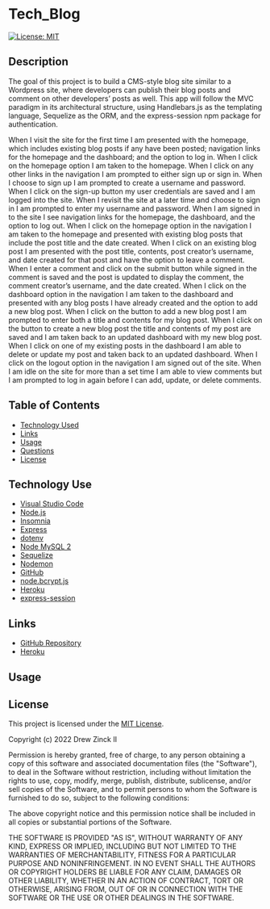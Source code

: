 # Tech_Blog

[![License: MIT](https://img.shields.io/badge/License-MIT-yellow.svg)](https://opensource.org/licenses/MIT)


## Description

The goal of this project is to build a CMS-style blog site similar to a Wordpress site, where developers can publish their blog posts and comment on other developers’ posts as well. This app will follow the MVC paradigm in its architectural structure, using Handlebars.js as the templating language, Sequelize as the ORM, and the express-session npm package for authentication.

When I visit the site for the first time I am presented with the homepage, which includes existing blog posts if any have been posted; navigation links for the homepage and the dashboard; and the option to log in. When I click on the homepage option I am taken to the homepage. When I click on any other links in the navigation I am prompted to either sign up or sign in. When I choose to sign up I am prompted to create a username and password. When I click on the sign-up button my user credentials are saved and I am logged into the site. When I revisit the site at a later time and choose to sign in I am prompted to enter my username and password. When I am signed in to the site I see navigation links for the homepage, the dashboard, and the option to log out. When I click on the homepage option in the navigation I am taken to the homepage and presented with existing blog posts that include the post title and the date created. When I click on an existing blog post I am presented with the post title, contents, post creator’s username, and date created for that post and have the option to leave a comment. When I enter a comment and click on the submit button while signed in the comment is saved and the post is updated to display the comment, the comment creator’s username, and the date created. When I click on the dashboard option in the navigation I am taken to the dashboard and presented with any blog posts I have already created and the option to add a new blog post. When I click on the button to add a new blog post I am prompted to enter both a title and contents for my blog post. When I click on the button to create a new blog post the title and contents of my post are saved and I am taken back to an updated dashboard with my new blog post. When I click on one of my existing posts in the dashboard I am able to delete or update my post and taken back to an updated dashboard. When I click on the logout option in the navigation I am signed out of the site. When I am idle on the site for more than a set time I am able to view comments but I am prompted to log in again before I can add, update, or delete comments.


## Table of Contents

- [Technology Used](#technology-used)
- [Links](#links)
- [Usage](#usage)
- [Questions](#questions)
- [License](#license)


## Technology Use

- [Visual Studio Code](https://code.visualstudio.com/)
- [Node.js](https://nodejs.org/en/)
- [Insomnia](https://docs.insomnia.rest/)
- [Express](https://www.npmjs.com/package/express)
- [dotenv](https://www.npmjs.com/package/dotenv)
- [Node MySQL 2](https://www.npmjs.com/package/mysql2)
- [Sequelize](https://sequelize.org/)
- [Nodemon](https://www.npmjs.com/package/nodemon)
- [GitHub](https://www.github.com)
- [node.bcrypt.js](https://www.npmjs.com/package/bcrypt)
- [Heroku](https://www.heroku.com)
- [express-session](https://www.npmjs.com/package/express-session)


## Links

- [GitHub Repository](https://github.com/dlzinck/Tech_Blog)
- [Heroku](https://drew-techblog.herokuapp.com/)


## Usage


## License

This project is licensed under the [MIT License](https://choosealicense.com/licenses/mit).

Copyright (c) 2022 Drew Zinck II

Permission is hereby granted, free of charge, to any person obtaining a copy of this software and associated documentation files (the "Software"), to deal in the Software without restriction, including without limitation the rights to use, copy, modify, merge, publish, distribute, sublicense, and/or sell copies of the Software, and to permit persons to whom the Software is furnished to do so, subject to the following conditions:

The above copyright notice and this permission notice shall be included in all copies or substantial portions of the Software.

THE SOFTWARE IS PROVIDED "AS IS", WITHOUT WARRANTY OF ANY KIND, EXPRESS OR IMPLIED, INCLUDING BUT NOT LIMITED TO THE WARRANTIES OF MERCHANTABILITY, FITNESS FOR A PARTICULAR PURPOSE AND NONINFRINGEMENT. IN NO EVENT SHALL THE AUTHORS OR COPYRIGHT HOLDERS BE LIABLE FOR ANY CLAIM, DAMAGES OR OTHER LIABILITY, WHETHER IN AN ACTION OF CONTRACT, TORT OR OTHERWISE, ARISING FROM, OUT OF OR IN CONNECTION WITH THE SOFTWARE OR THE USE OR OTHER DEALINGS IN THE
SOFTWARE.